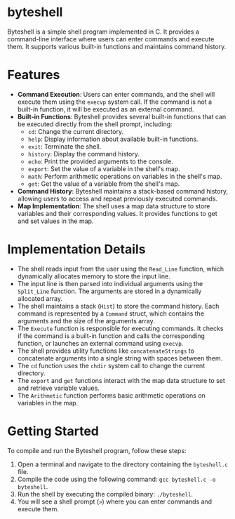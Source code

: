 # byteshell
Byteshell is a simple shell program implemented in C. It provides a command-line interface where users can enter commands and execute them. It supports various built-in functions and maintains command history.

# Features

- **Command Execution**: Users can enter commands, and the shell will execute them using the `execvp` system call. If the command is not a built-in function, it will be executed as an external command.
- **Built-in Functions**: Byteshell provides several built-in functions that can be executed directly from the shell prompt, including:
  - `cd`: Change the current directory.
  - `help`: Display information about available built-in functions.
  - `exit`: Terminate the shell.
  - `history`: Display the command history.
  - `echo`: Print the provided arguments to the console.
  - `export`: Set the value of a variable in the shell's map.
  - `math`: Perform arithmetic operations on variables in the shell's map.
  - `get`: Get the value of a variable from the shell's map.
- **Command History**: Byteshell maintains a stack-based command history, allowing users to access and repeat previously executed commands.
- **Map Implementation**: The shell uses a map data structure to store variables and their corresponding values. It provides functions to get and set values in the map.

# Implementation Details

- The shell reads input from the user using the `Read_Line` function, which dynamically allocates memory to store the input line.
- The input line is then parsed into individual arguments using the `Split_Line` function. The arguments are stored in a dynamically allocated array.
- The shell maintains a stack (`Hist`) to store the command history. Each command is represented by a `Command` struct, which contains the arguments and the size of the arguments array.
- The `Execute` function is responsible for executing commands. It checks if the command is a built-in function and calls the corresponding function, or launches an external command using `execvp`.
- The shell provides utility functions like `concatenateStrings` to concatenate arguments into a single string with spaces between them.
- The `cd` function uses the `chdir` system call to change the current directory.
- The `export` and `get` functions interact with the map data structure to set and retrieve variable values.
- The `Arithmetic` function performs basic arithmetic operations on variables in the map.

# Getting Started

To compile and run the Byteshell program, follow these steps:

1. Open a terminal and navigate to the directory containing the `byteshell.c` file.
2. Compile the code using the following command: `gcc byteshell.c -o byteshell`.
3. Run the shell by executing the compiled binary: `./byteshell`.
4. You will see a shell prompt (`>`) where you can enter commands and execute them.
